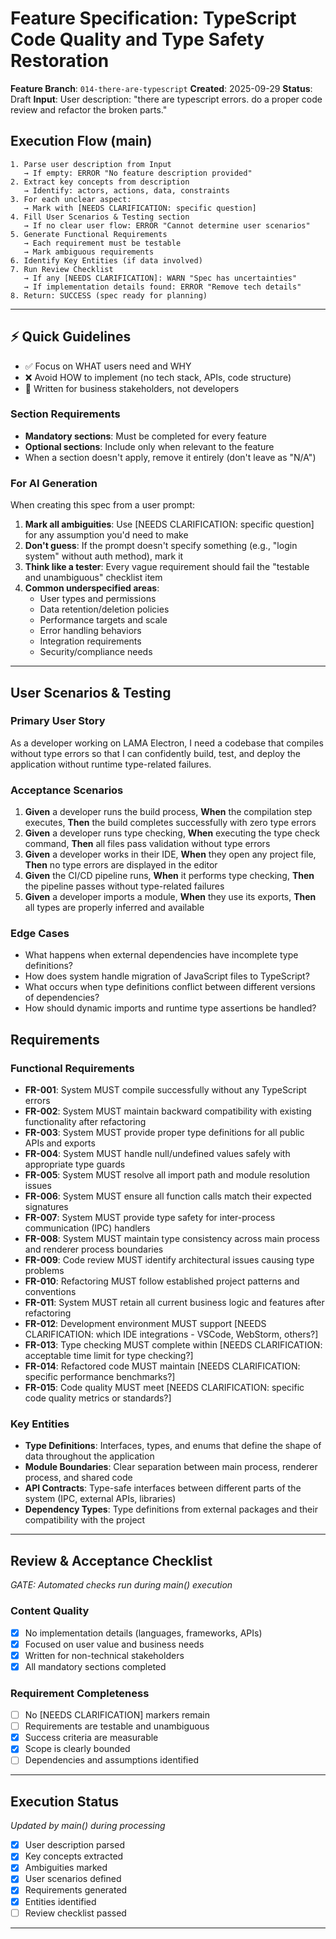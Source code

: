 # Feature Specification: TypeScript Code Quality and Type Safety Restoration

**Feature Branch**: `014-there-are-typescript`
**Created**: 2025-09-29
**Status**: Draft
**Input**: User description: "there are typescript errors. do a proper code review and refactor the broken parts."

## Execution Flow (main)
```
1. Parse user description from Input
   → If empty: ERROR "No feature description provided"
2. Extract key concepts from description
   → Identify: actors, actions, data, constraints
3. For each unclear aspect:
   → Mark with [NEEDS CLARIFICATION: specific question]
4. Fill User Scenarios & Testing section
   → If no clear user flow: ERROR "Cannot determine user scenarios"
5. Generate Functional Requirements
   → Each requirement must be testable
   → Mark ambiguous requirements
6. Identify Key Entities (if data involved)
7. Run Review Checklist
   → If any [NEEDS CLARIFICATION]: WARN "Spec has uncertainties"
   → If implementation details found: ERROR "Remove tech details"
8. Return: SUCCESS (spec ready for planning)
```

---

## ⚡ Quick Guidelines
- ✅ Focus on WHAT users need and WHY
- ❌ Avoid HOW to implement (no tech stack, APIs, code structure)
- 👥 Written for business stakeholders, not developers

### Section Requirements
- **Mandatory sections**: Must be completed for every feature
- **Optional sections**: Include only when relevant to the feature
- When a section doesn't apply, remove it entirely (don't leave as "N/A")

### For AI Generation
When creating this spec from a user prompt:
1. **Mark all ambiguities**: Use [NEEDS CLARIFICATION: specific question] for any assumption you'd need to make
2. **Don't guess**: If the prompt doesn't specify something (e.g., "login system" without auth method), mark it
3. **Think like a tester**: Every vague requirement should fail the "testable and unambiguous" checklist item
4. **Common underspecified areas**:
   - User types and permissions
   - Data retention/deletion policies
   - Performance targets and scale
   - Error handling behaviors
   - Integration requirements
   - Security/compliance needs

---

## User Scenarios & Testing

### Primary User Story
As a developer working on LAMA Electron, I need a codebase that compiles without type errors so that I can confidently build, test, and deploy the application without runtime type-related failures.

### Acceptance Scenarios
1. **Given** a developer runs the build process, **When** the compilation step executes, **Then** the build completes successfully with zero type errors
2. **Given** a developer runs type checking, **When** executing the type check command, **Then** all files pass validation without type errors
3. **Given** a developer works in their IDE, **When** they open any project file, **Then** no type errors are displayed in the editor
4. **Given** the CI/CD pipeline runs, **When** it performs type checking, **Then** the pipeline passes without type-related failures
5. **Given** a developer imports a module, **When** they use its exports, **Then** all types are properly inferred and available

### Edge Cases
- What happens when external dependencies have incomplete type definitions?
- How does system handle migration of JavaScript files to TypeScript?
- What occurs when type definitions conflict between different versions of dependencies?
- How should dynamic imports and runtime type assertions be handled?

## Requirements

### Functional Requirements
- **FR-001**: System MUST compile successfully without any TypeScript errors
- **FR-002**: System MUST maintain backward compatibility with existing functionality after refactoring
- **FR-003**: System MUST provide proper type definitions for all public APIs and exports
- **FR-004**: System MUST handle null/undefined values safely with appropriate type guards
- **FR-005**: System MUST resolve all import path and module resolution issues
- **FR-006**: System MUST ensure all function calls match their expected signatures
- **FR-007**: System MUST provide type safety for inter-process communication (IPC) handlers
- **FR-008**: System MUST maintain type consistency across main process and renderer process boundaries
- **FR-009**: Code review MUST identify architectural issues causing type problems
- **FR-010**: Refactoring MUST follow established project patterns and conventions
- **FR-011**: System MUST retain all current business logic and features after refactoring
- **FR-012**: Development environment MUST support [NEEDS CLARIFICATION: which IDE integrations - VSCode, WebStorm, others?]
- **FR-013**: Type checking MUST complete within [NEEDS CLARIFICATION: acceptable time limit for type checking?]
- **FR-014**: Refactored code MUST maintain [NEEDS CLARIFICATION: specific performance benchmarks?]
- **FR-015**: Code quality MUST meet [NEEDS CLARIFICATION: specific code quality metrics or standards?]

### Key Entities
- **Type Definitions**: Interfaces, types, and enums that define the shape of data throughout the application
- **Module Boundaries**: Clear separation between main process, renderer process, and shared code
- **API Contracts**: Type-safe interfaces between different parts of the system (IPC, external APIs, libraries)
- **Dependency Types**: Type definitions from external packages and their compatibility with the project

---

## Review & Acceptance Checklist
*GATE: Automated checks run during main() execution*

### Content Quality
- [x] No implementation details (languages, frameworks, APIs)
- [x] Focused on user value and business needs
- [x] Written for non-technical stakeholders
- [x] All mandatory sections completed

### Requirement Completeness
- [ ] No [NEEDS CLARIFICATION] markers remain
- [ ] Requirements are testable and unambiguous
- [x] Success criteria are measurable
- [x] Scope is clearly bounded
- [ ] Dependencies and assumptions identified

---

## Execution Status
*Updated by main() during processing*

- [x] User description parsed
- [x] Key concepts extracted
- [x] Ambiguities marked
- [x] User scenarios defined
- [x] Requirements generated
- [x] Entities identified
- [ ] Review checklist passed

---
